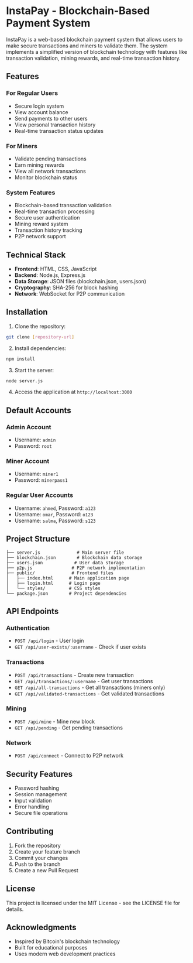 # InstaPay - Blockchain-Based Payment System

InstaPay is a web-based blockchain payment system that allows users to make secure transactions and miners to validate them. The system implements a simplified version of blockchain technology with features like transaction validation, mining rewards, and real-time transaction history.

## Features

### For Regular Users
- Secure login system
- View account balance
- Send payments to other users
- View personal transaction history
- Real-time transaction status updates

### For Miners
- Validate pending transactions
- Earn mining rewards
- View all network transactions
- Monitor blockchain status

### System Features
- Blockchain-based transaction validation
- Real-time transaction processing
- Secure user authentication
- Mining reward system
- Transaction history tracking
- P2P network support

## Technical Stack

- **Frontend**: HTML, CSS, JavaScript
- **Backend**: Node.js, Express.js
- **Data Storage**: JSON files (blockchain.json, users.json)
- **Cryptography**: SHA-256 for block hashing
- **Network**: WebSocket for P2P communication

## Installation

1. Clone the repository:
```bash
git clone [repository-url]
```

2. Install dependencies:
```bash
npm install
```

3. Start the server:
```bash
node server.js
```

4. Access the application at `http://localhost:3000`

## Default Accounts

### Admin Account
- Username: `admin`
- Password: `root`

### Miner Account
- Username: `miner1`
- Password: `minerpass1`

### Regular User Accounts
- Username: `ahmed`, Password: `a123`
- Username: `omar`, Password: `o123`
- Username: `salma`, Password: `s123`

## Project Structure

```
├── server.js              # Main server file
├── blockchain.json        # Blockchain data storage
├── users.json            # User data storage
├── p2p.js               # P2P network implementation
├── public/              # Frontend files
│   ├── index.html      # Main application page
│   ├── login.html      # Login page
│   └── styles/         # CSS styles
└── package.json        # Project dependencies
```

## API Endpoints

### Authentication
- `POST /api/login` - User login
- `GET /api/user-exists/:username` - Check if user exists

### Transactions
- `POST /api/transactions` - Create new transaction
- `GET /api/transactions/:username` - Get user transactions
- `GET /api/all-transactions` - Get all transactions (miners only)
- `GET /api/validated-transactions` - Get validated transactions

### Mining
- `POST /api/mine` - Mine new block
- `GET /api/pending` - Get pending transactions

### Network
- `POST /api/connect` - Connect to P2P network

## Security Features

- Password hashing
- Session management
- Input validation
- Error handling
- Secure file operations

## Contributing

1. Fork the repository
2. Create your feature branch
3. Commit your changes
4. Push to the branch
5. Create a new Pull Request

## License

This project is licensed under the MIT License - see the LICENSE file for details.

## Acknowledgments

- Inspired by Bitcoin's blockchain technology
- Built for educational purposes
- Uses modern web development practices 